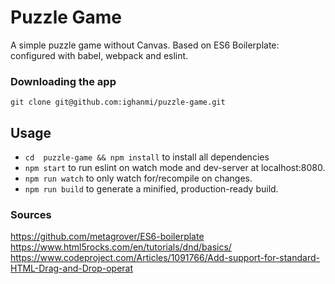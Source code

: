 # Puzzle Game
A simple puzzle game without Canvas.
Based on ES6 Boilerplate: configured with babel, webpack and eslint.


### Downloading the app

`git clone git@github.com:ighanmi/puzzle-game.git`

## Usage
* `cd  puzzle-game && npm install` to install all dependencies
* `npm start` to run eslint on watch mode and dev-server at localhost:8080.
* `npm run watch` to only watch for/recompile on changes.
* `npm run build` to generate a minified, production-ready build.

### Sources
https://github.com/metagrover/ES6-boilerplate
<br>
https://www.html5rocks.com/en/tutorials/dnd/basics/
<br>
https://www.codeproject.com/Articles/1091766/Add-support-for-standard-HTML-Drag-and-Drop-operat
